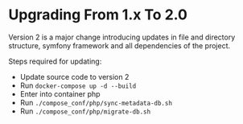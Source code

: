 Upgrading From 1.x To 2.0
=========================

Version 2 is a major change introducing updates in file and directory structure, symfony framework and all dependencies of the project.

Steps required for updating:
- Update source code to version 2
- Run ``docker-compose up -d --build``
- Enter into container php
- Run ``./compose_conf/php/sync-metadata-db.sh``
- Run ``./compose_conf/php/migrate-db.sh``
